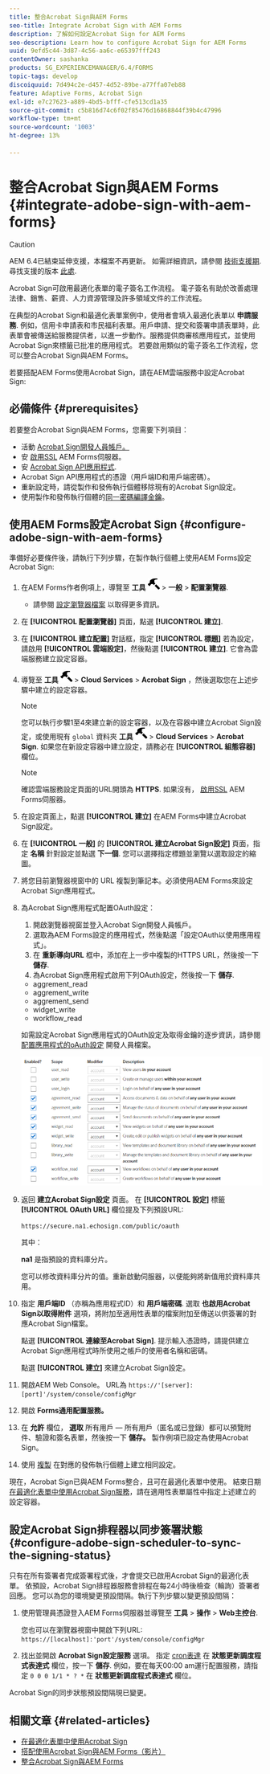 ```yaml
---
title: 整合Acrobat Sign與AEM Forms
seo-title: Integrate Acrobat Sign with AEM Forms
description: 了解如何設定Acrobat Sign for AEM Forms
seo-description: Learn how to configure Acrobat Sign for AEM Forms
uuid: 9efd5c44-3d87-4c56-aa6c-e65397fff243
contentOwner: sashanka
products: SG_EXPERIENCEMANAGER/6.4/FORMS
topic-tags: develop
discoiquuid: 7d494c2e-d457-4d52-89be-a77ffa07eb88
feature: Adaptive Forms, Acrobat Sign
exl-id: e7c27623-a889-4bd5-bfff-cfe513cd1a35
source-git-commit: c5b816d74c6f02f85476d16868844f39b4c47996
workflow-type: tm+mt
source-wordcount: '1003'
ht-degree: 13%

---
```


# 整合Acrobat Sign與AEM Forms {#integrate-adobe-sign-with-aem-forms}

>[!CAUTION]
>
>AEM 6.4已結束延伸支援，本檔案不再更新。 如需詳細資訊，請參閱 [技術支援期](https://helpx.adobe.com//tw/support/programs/eol-matrix.html). 尋找支援的版本 [此處](https://experienceleague.adobe.com/docs/).

Acrobat Sign可啟用最適化表單的電子簽名工作流程。 電子簽名有助於改善處理法律、銷售、薪資、人力資源管理及許多領域文件的工作流程。

在典型的Acrobat Sign和最適化表單案例中，使用者會填入最適化表單以 **申請服務**. 例如，信用卡申請表和市民福利表單。用戶申請、提交和簽署申請表單時，此表單會被傳送給服務提供者，以進一步動作。服務提供商審核應用程式，並使用Acrobat Sign來標籤已批准的應用程式。 若要啟用類似的電子簽名工作流程，您可以整合Acrobat Sign與AEM Forms。

若要搭配AEM Forms使用Acrobat Sign，請在AEM雲端服務中設定Acrobat Sign:

## 必備條件 {#prerequisites}

若要整合Acrobat Sign與AEM Forms，您需要下列項目：

* 活動 [Acrobat Sign開發人員帳戶。](https://acrobat.adobe.com/us/en/why-adobe/developer-form.html)
* 安 [啟用SSL](/help/sites-administering/ssl-by-default.md) AEM Forms伺服器。
* 安 [Acrobat Sign API應用程式](https://www.adobe.io/apis/documentcloud/sign/docs.html#!adobedocs/adobe-sign/master/gstarted/create_app.md).
* Acrobat Sign API應用程式的憑證（用戶端ID和用戶端密碼）。
* 重新設定時，請從製作和發佈執行個體移除現有的Acrobat Sign設定。
* 使用製作和發佈執行個體的[同一密碼編譯金鑰](/help/sites-administering/security-checklist.md#make-sure-you-properly-replicate-encryption-keys-when-needed)。

## 使用AEM Forms設定Acrobat Sign {#configure-adobe-sign-with-aem-forms}

準備好必要條件後，請執行下列步驟，在製作執行個體上使用AEM Forms設定Acrobat Sign:

1. 在AEM Forms作者例項上，導覽至 **工具** ![錘](assets/hammer.png) > **一般** > **配置瀏覽器**.
   * 請參閱 [設定瀏覽器檔案](/help/sites-administering/configurations.md) 以取得更多資訊。
1. 在 **[!UICONTROL 配置瀏覽器]** 頁面，點選 **[!UICONTROL 建立]**.
1. 在 **[!UICONTROL 建立配置]** 對話框，指定 **[!UICONTROL 標題]** 若為設定，請啟用 **[!UICONTROL 雲端設定]**，然後點選 **[!UICONTROL 建立]**. 它會為雲端服務建立設定容器。
1. 導覽至 **工具** ![錘](assets/hammer.png) > **Cloud Services** > **Acrobat Sign** ，然後選取您在上述步驟中建立的設定容器。

   >[!NOTE]
   >
   >您可以執行步驟1至4來建立新的設定容器，以及在容器中建立Acrobat Sign設定，或使用現有 `global` 資料夾 **工具** ![錘](assets/hammer.png) > **Cloud Services** > **Acrobat Sign**. 如果您在新設定容器中建立設定，請務必在 **[!UICONTROL 組態容器]** 欄位。

   >[!NOTE]
   確認雲端服務設定頁面的URL開頭為 **HTTPS**. 如果沒有， [啟用SSL](/help/sites-administering/ssl-by-default.md) AEM Forms伺服器。

1. 在設定頁面上，點選 **[!UICONTROL 建立]** 在AEM Forms中建立Acrobat Sign設定。
1. 在 **[!UICONTROL 一般]** 的 **[!UICONTROL 建立Acrobat Sign設定]** 頁面，指定 **名稱** 針對設定並點選 **下一個**. 您可以選擇指定標題並瀏覽以選取設定的縮圖。

1. 將您目前瀏覽器視窗中的 URL 複製到筆記本。必須使用AEM Forms來設定Acrobat Sign應用程式。

1. 為Acrobat Sign應用程式配置OAuth設定：

   1. 開啟瀏覽器視窗並登入Acrobat Sign開發人員帳戶。
   1. 選取為AEM Forms設定的應用程式，然後點選「設定OAuth以使用應用程式」。
   1. 在 **重新導向URL** 框中，添加在上一步中複製的HTTPS URL，然後按一下 **儲存**.
   1. 為Acrobat Sign應用程式啟用下列OAuth設定，然後按一下 **儲存**.
   * aggrement_read
   * aggrement_write
   * aggrement_send
   * widget_write
   * workflow_read

   如需設定Acrobat Sign應用程式的OAuth設定及取得金鑰的逐步資訊，請參閱 [配置應用程式的oAuth設定](https://www.adobe.io/apis/documentcloud/sign/docs.html#!adobedocs/adobe-sign/master/gstarted/configure_oauth.md) 開發人員檔案。

   ![OAuth Config](assets/oauthconfig_new.png)

1. 返回 **建立Acrobat Sign設定** 頁面。 在 **[!UICONTROL 設定]** 標籤 **[!UICONTROL OAuth URL]** 欄位提及下列預設URL:

   `https://secure.na1.echosign.com/public/oauth`

   其中：

   **na1** 是指預設的資料庫分片。

   您可以修改資料庫分片的值。重新啟動伺服器，以便能夠將新值用於資料庫共用。

1. 指定 **用戶端ID** （亦稱為應用程式ID）和 **用戶端密碼**. 選取 **也啟用Acrobat Sign以取得附件** 選項，將附加至適用性表單的檔案附加至傳送以供簽署的對應Acrobat Sign檔案。

   點選 **[!UICONTROL 連線至Acrobat Sign]**. 提示輸入憑證時，請提供建立Acrobat Sign應用程式時所使用之帳戶的使用者名稱和密碼。

   點選 **[!UICONTROL 建立]** 來建立Acrobat Sign設定。

1. 開啟AEM Web Console。 URL為 `https://'[server]:[port]'/system/console/configMgr`
1. 開啟 **Forms通用配置服務。**
1. 在 **允許** 欄位， **選取** 所有用戶 — 所有用戶（匿名或已登錄）都可以預覽附件、驗證和簽名表單，然後按一下 **儲存。** 製作例項已設定為使用Acrobat Sign。
1. 使用 [複製](/help/sites-deploying/replication.md) 在對應的發佈執行個體上建立相同設定。

現在，Acrobat Sign已與AEM Forms整合，且可在最適化表單中使用。 結束日期 [在最適化表單中使用Acrobat Sign服務](../../forms/using/working-with-adobe-sign.md#configure-adobe-sign-for-an-adaptive-form)，請在適用性表單屬性中指定上述建立的設定容器。

## 設定Acrobat Sign排程器以同步簽署狀態 {#configure-adobe-sign-scheduler-to-sync-the-signing-status}

只有在所有簽署者完成簽署程式後，才會提交已啟用Acrobat Sign的最適化表單。 依預設，Acrobat Sign排程器服務會排程在每24小時後檢查（輪詢）簽署者回應。 您可以為您的環境變更預設間隔。執行下列步驟以變更預設間隔：

1. 使用管理員憑證登入AEM Forms伺服器並導覽至 **工具** > **操作** > **Web主控台**.

   您也可以在瀏覽器視窗中開啟下列URL:
   `https://[localhost]:'port'/system/console/configMgr`

1. 找出並開啟 **Acrobat Sign設定服務** 選項。 指定 [cron表達](https://en.wikipedia.org/wiki/Cron#CRON_expression) 在 **狀態更新調度程式表達式** 欄位，按一下 **儲存**. 例如，要在每天00:00 am運行配置服務，請指定 `0 0 0 1/1 * ? *` 在 **狀態更新調度程式表達式** 欄位。

Acrobat Sign的同步狀態預設間隔現已變更。

## 相關文章 {#related-articles}

* [在最適化表單中使用Acrobat Sign](../../forms/using/working-with-adobe-sign.md)
* [搭配使用Acrobat Sign與AEM Forms（影片）](https://helpx.adobe.com/experience-manager/kt/forms/using/adobe-sign-integration-feature-video.html)
* [整合Acrobat Sign與AEM Forms](../../forms/using/adobe-sign-integration-adaptive-forms.md)
